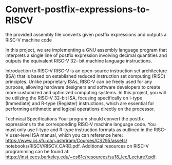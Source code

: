 # Convert-postfix-expressions-to-RISCV
the provided assembly file converts given postfix expressions and outputs a RISC-V machine code

In this project, we are implementing a GNU assembly language program that interprets a
single line of postfix expression involving decimal quantities and outputs the equivalent RISC-V 32-
bit machine language instructions.


Introduction to RISC-V
RISC-V is an open-source instruction set architecture (ISA) that is based on established reduced instruction set computing (RISC) principles. Unlike proprietary ISAs, RISC-V can be freely used for any
purpose, allowing hardware designers and software developers to create more customized and optimized
computing systems. In this project, you will be utilizing the RISC-V 32-bit ISA, focusing specifically
on I-type (Immediate) and R-type (Register) instructions, which are essential for performing arithmetic
and logical operations directly on the processor.


Technical Specifications
Your program should convert the postfix expressions to the corresponding RISC-V machine language
code. You must only use I-type and R-type instruction formats as outlined in the RISC-V user-level ISA
manual, which you can reference here: https://www.cs.sfu.ca/~ashriram/Courses/CS295/assets/
notebooks/RISCV/RISCV_CARD.pdf. Additional resources on RISC-V programming can be found at:
https://inst.eecs.berkeley.edu/~cs61c/resources/su18_lec/Lecture7.pdf.
